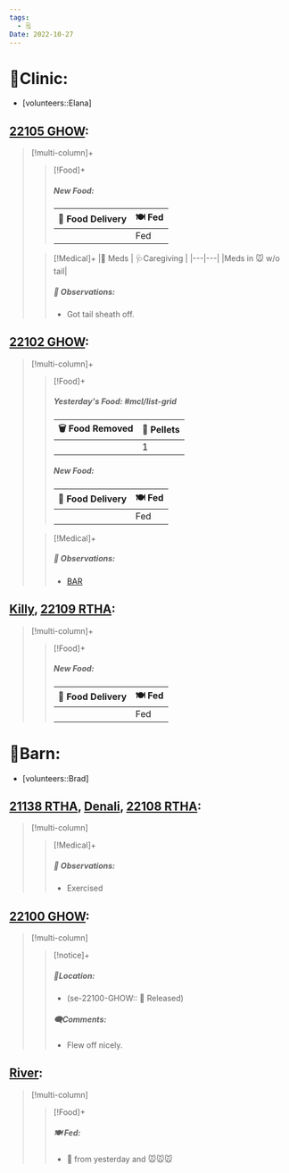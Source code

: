 ```yaml
---
tags:
  - 🗒️
Date: 2022-10-27
---
```


# 🏥Clinic:
- [volunteers::Elana]

## [22105 GHOW](../RARE%20Birds/22105%20GHOW.md):
> [!multi-column]+
>
>> [!Food]+
>> ##### New Food:
>> |🚚 Food Delivery| 🍽️ Fed|
>> |---|---|
>>||Fed
>
>> [!Medical]+
>> |💊 Meds | 🩺Caregiving |
>> |---|---|
>> |Meds in 🐭 w/o tail|
>>
>> ##### 🔭 Observations:
>> - Got tail sheath off.

## [22102 GHOW](../RARE%20Birds/22102%20GHOW.md):
> [!multi-column]+
>
>> [!Food]+
>> ##### Yesterday's Food: #mcl/list-grid
>> |🗑️ Food Removed| 💩 Pellets
>> |---|---|
>>||1
>>
>> ##### New Food:
>> |🚚 Food Delivery| 🍽️ Fed|
>> |---|---|
>>||Fed
>
>> [!Medical]+
>> ##### 🔭 Observations:
>> - [BAR](../Admin/Codes/Bright-Alert-Responsive-(BAR).md)

## [Killy](../RARE%20Birds/Ed%20Birds/Killy.md), [22109 RTHA](../RARE%20Birds/22109%20RTHA.md):
> [!multi-column]+
>
>> [!Food]+
>> ##### New Food:
>> |🚚 Food Delivery| 🍽️ Fed|
>> |---|---|
>>||Fed

# 🏡Barn:
- [volunteers::Brad]

## [21138 RTHA](../RARE%20Birds/21138%20RTHA.md), [Denali](../RARE%20Birds/Ed%20Birds/Denali.md), [22108 RTHA](../RARE%20Birds/22108%20RTHA.md):
> [!multi-column]
>
>> [!Medical]+
>> ##### 🔭 Observations:
>> - Exercised

## [22100 GHOW](../RARE%20Birds/22100%20GHOW.md):
> [!multi-column]
>
>> [!notice]+
>> ##### 📍Location:
>>- (se-22100-GHOW:: 🥳 Released)
>>
>> ##### 🗨️Comments:
>> - Flew off nicely.

## [River](../RARE%20Birds/Ed%20Birds/River.md):
> [!multi-column]
>
>> [!Food]+
>> ##### 🍽️ Fed:
>> - 🐥 from yesterday and 🐭🐭🐭
>

